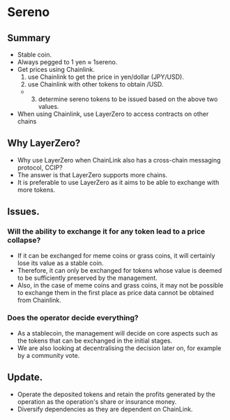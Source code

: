 # Sereno

## Summary

- Stable coin.
- Always pegged to 1 yen ≈ 1sereno.
- Get prices using Chainlink.
  1. use Chainlink to get the price in yen/dollar (JPY/USD).
  2. use Chainlink with other tokens to obtain <token>/USD.
  - 3. determine sereno tokens to be issued based on the above two values.
- When using Chainlink, use LayerZero to access contracts on other chains

## Why LayerZero?

- Why use LayerZero when ChainLink also has a cross-chain messaging protocol, CCIP?
- The answer is that LayerZero supports more chains.
- It is preferable to use LayerZero as it aims to be able to exchange with more tokens.

## Issues.

### Will the ability to exchange it for any token lead to a price collapse?
- If it can be exchanged for meme coins or grass coins, it will certainly lose its value as a stable coin.
- Therefore, it can only be exchanged for tokens whose value is deemed to be sufficiently preserved by the management.
- Also, in the case of meme coins and grass coins, it may not be possible to exchange them in the first place as price data cannot be obtained from Chainlink.

### Does the operator decide everything?

- As a stablecoin, the management will decide on core aspects such as the tokens that can be exchanged in the initial stages.
- We are also looking at decentralising the decision later on, for example by a community vote.

## Update.
- Operate the deposited tokens and retain the profits generated by the operation as the operation's share or insurance money.
- Diversify dependencies as they are dependent on ChainLink.
